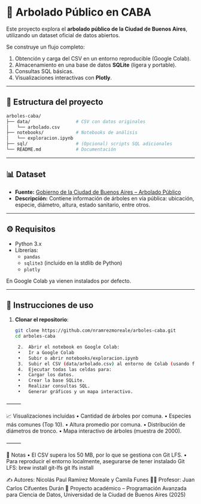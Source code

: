 # 🌳 Arbolado Público en CABA

Este proyecto explora el **arbolado público de la Ciudad de Buenos Aires**, utilizando un dataset oficial de datos abiertos.  

Se construye un flujo completo:
1. Obtención y carga del CSV en un entorno reproducible (Google Colab).  
2. Almacenamiento en una base de datos **SQLite** (ligera y portable).  
3. Consultas SQL básicas.  
4. Visualizaciones interactivas con **Plotly**.  

---

## 📂 Estructura del proyecto

```bash
arboles-caba/
├── data/                 # CSV con datos originales
│   └── arbolado.csv
├── notebooks/            # Notebooks de análisis
│   └── exploracion.ipynb
├── sql/                  # (Opcional) scripts SQL adicionales
└── README.md             # Documentación
```

---

## 📊 Dataset
- **Fuente:** [Gobierno de la Ciudad de Buenos Aires – Arbolado Público](https://data.buenosaires.gob.ar/dataset/arbolado-publico)  
- **Descripción:** Contiene información de árboles en vía pública: ubicación, especie, diámetro, altura, estado sanitario, entre otros.

---

## ⚙️ Requisitos

- Python 3.x  
- Librerías:
  - `pandas`
  - `sqlite3` (incluido en la stdlib de Python)
  - `plotly`

En Google Colab ya vienen instalados por defecto.

---

## 🚀 Instrucciones de uso

1. **Clonar el repositorio**:
   ```bash
   git clone https://github.com/nramrezmoreale/arboles-caba.git
   cd arboles-caba

	2.	Abrir el notebook en Google Colab:
	•	Ir a Google Colab
	•	Subir o abrir notebooks/exploracion.ipynb
	3.	Subir el CSV (data/arbolado.csv) al entorno de Colab (usando files.upload() o montando Google Drive).
	4.	Ejecutar todas las celdas para:
	•	Cargar los datos.
	•	Crear la base SQLite.
	•	Realizar consultas SQL.
	•	Generar gráficos y un mapa interactivo.

⸻

📈 Visualizaciones incluidas
	•	Cantidad de árboles por comuna.
	•	Especies más comunes (Top 10).
	•	Altura promedio por comuna.
	•	Distribución de diámetros de tronco.
	•	Mapa interactivo de árboles (muestra de 2000).

⸻

📌 Notas
	•	El CSV supera los 50 MB, por lo que se gestiona con Git LFS.
	•	Para reproducir el entorno localmente, asegurarse de tener instalado Git LFS:
  brew install git-lfs
  git lfs install


✍️ Autores: Nicolás Paul  Ramírez Moreale y Camila Funes
👨‍🏫 Profesor: Juan Carlos Cifuentes Durán
📅 Proyecto académico – Programación Avanzada para Ciencia de Datos, Universidad de la Ciudad de Buenos Aires  (2025)
